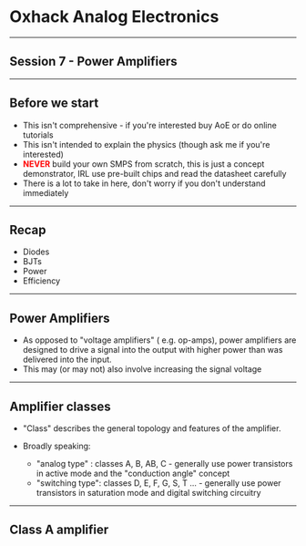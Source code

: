 # Oxhack Analog Electronics
-------------
## Session 7 - Power Amplifiers

---


## Before we start

* This isn't comprehensive - if you're interested buy AoE or do online tutorials
* This isn't intended to explain the physics (though ask me if you're interested)
* <font color="red">__NEVER__ </font>build your own SMPS from scratch, this is just a concept demonstrator, IRL use pre-built chips and read the datasheet carefully
* There is a lot to take in here, don't worry if you don't understand immediately

---


## Recap

* Diodes
* BJTs 
* Power
* Efficiency

---

## Power Amplifiers

- As opposed to "voltage amplifiers" ( e.g. op-amps), power amplifiers are designed to drive a signal into the output with higher power than was delivered into the input. 
- This may (or may not) also involve increasing the signal voltage

----

## Amplifier classes

- "Class" describes the general topology and features of the amplifier. 

- Broadly speaking:
  - "analog type" : classes A, B, AB, C - generally use power transistors in active mode and the "conduction angle" concept
  - "switching type": classes D, E, F, G, S, T ... - generally use power transistors in saturation mode and digital switching circuitry


----

## Class A amplifier
